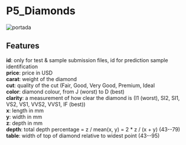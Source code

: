# P5_Diamonds
![portada](https://www.google.com/imgres?imgurl=https%3A%2F%2Fimg.davidyurman.com%2Fis%2Fimage%2FDavidYurmanNew%2FNEW-5.14_DYDiamonds_LP_Hero_Desktop%3F%24w3000%24&imgrefurl=https%3A%2F%2Fwww.davidyurman.com%2Fwedding%2Fdy-diamonds.html&tbnid=WkgNQ6n6dCCL0M&vet=12ahUKEwid_uCNpYzvAhVEaBoKHYp1BFkQMygTegUIARDZAQ..i&docid=tdQ4Wk9GTFqPkM&w=3000&h=1285&q=diamonds&hl=es&safe=active&ved=2ahUKEwid_uCNpYzvAhVEaBoKHYp1BFkQMygTegUIARDZAQ)
## Features  
**id**: only for test & sample submission files, id for prediction sample identification  
**price**: price in USD  
**carat**: weight of the diamond  
**cut**: quality of the cut (Fair, Good, Very Good, Premium, Ideal  
**color**: diamond colour, from J (worst) to D (best)  
**clarity**: a measurement of how clear the diamond is (I1 (worst), SI2, SI1, VS2, VS1, VVS2, VVS1, IF (best))  
**x**: length in mm  
**y**: width in mm  
**z**: depth in mm  
**depth**: total depth percentage = z / mean(x, y) = 2 * z / (x + y) (43--79)  
**table**: width of top of diamond relative to widest point (43--95)
